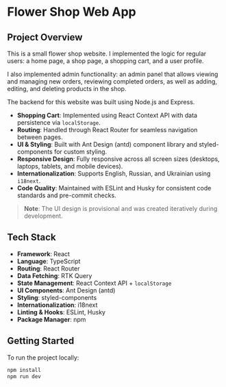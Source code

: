 # Flower Shop Web App

## Project Overview

This is a small flower shop website. I implemented the logic for regular users: a home page, a shop page, a shopping cart, and a user profile.

I also implemented admin functionality: an admin panel that allows viewing and managing new orders, reviewing completed orders, as well as adding, editing, and deleting products in the shop.

The backend for this website was built using Node.js and Express.

- **Shopping Cart**: Implemented using React Context API with data persistence via `localStorage`.
- **Routing**: Handled through React Router for seamless navigation between pages.
- **UI & Styling**: Built with Ant Design (antd) component library and styled-components for custom styling.
- **Responsive Design**: Fully responsive across all screen sizes (desktops, laptops, tablets, and mobile devices).
- **Internationalization**: Supports English, Russian, and Ukrainian using `i18next`.
- **Code Quality**: Maintained with ESLint and Husky for consistent code standards and pre-commit checks.

> **Note**: The UI design is provisional and was created iteratively during development.

## Tech Stack

- **Framework**: React
- **Language**: TypeScript
- **Routing**: React Router
- **Data Fetching**: RTK Query
- **State Management**: React Context API + `localStorage`
- **UI Components**: Ant Design (antd)
- **Styling**: styled-components
- **Internationalization**: i18next
- **Linting & Hooks**: ESLint, Husky
- **Package Manager**: npm

## Getting Started

To run the project locally:

```bash
npm install
npm run dev
```
